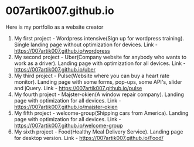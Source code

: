 # 007artik007.github.io
Here is my portfolio as a website creator
1. My first project - Wordpress intensive(Sign up for wordpress training). Single landing page without optimization for devices. Link - https://007artik007.github.io/wordpress
2. My second project - Uber(Company website for anybody who wants to work as a driver). Landing page with optimization for all devices. Link - https://007artik007.github.io/uber
3. My third project - Pulse(Website where you can buy a heart rate monitor). Landing page with some forms, pop-ups, some API's, slider and jQuery. Link - https://007artik007.github.io/pulse
4. My fourth project - Majster-okien(A window repair company). Landing page with optimization for all devices. Link - https://007artik007.github.io/majster-okien
5. My fifth project - welcome-group(Shipping cars from America). Landing page with optimization for all devices. Link - https://007artik007.github.io/welcome-group
6. My sixth project - Food(Healthy Meal Delivery Service). Landing page for desktop version. Link - https://007artik007.github.io/Food/
